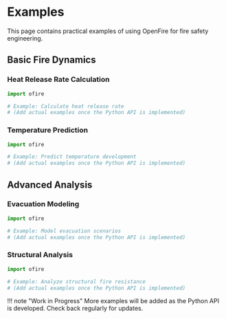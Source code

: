 # Examples

This page contains practical examples of using OpenFire for fire safety engineering.

## Basic Fire Dynamics

### Heat Release Rate Calculation

```python
import ofire

# Example: Calculate heat release rate
# (Add actual examples once the Python API is implemented)
```

### Temperature Prediction

```python
import ofire

# Example: Predict temperature development
# (Add actual examples once the Python API is implemented)
```

## Advanced Analysis

### Evacuation Modeling

```python
import ofire

# Example: Model evacuation scenarios
# (Add actual examples once the Python API is implemented)
```

### Structural Analysis

```python
import ofire

# Example: Analyze structural fire resistance
# (Add actual examples once the Python API is implemented)
```

!!! note "Work in Progress"
    More examples will be added as the Python API is developed. Check back regularly for updates.